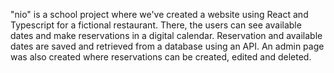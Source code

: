"nio" is a school project where we've created a website using React and Typescript for a fictional restaurant. There, the users can see available dates and make reservations in a digital calendar. Reservation and available dates are saved and retrieved from a database using an API. An admin page was also created where reservations can be created, edited and deleted.
